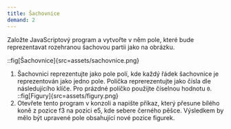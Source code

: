 ```yaml
---
title: Šachovnice
demand: 2
---
```


Založte JavaScriptový program a vytvořte v něm pole, které bude reprezentavat rozehranou šachovou partii jako na obrázku.

::fig[Šachovnice]{src=assets/sachovnice.png}

1. Šachovnici reprezentujte jako pole polí, kde každý řádek šachovnice je reprezentován jako jedno pole. Políčka reprerezentujte jako čísla dle následujícího klíče. Pro prázdné políčko použijte číselnou hodnotu `0`.
   ::fig[Figury]{src=assets/figury.png}
1. Otevřete tento program v konzoli a napište příkaz, který přesune bílého koně z pozice f3 na pozici e5, kde sebere černého pěšce. Výsledkem by mělo být upravené pole obsahující nové pozice figurek.
